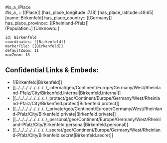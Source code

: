 ﻿---
location: [49.65,7.18] 
mapzoom: [7,12] 
mapmarker: city 
type: City
tags:
- geo/City


SpocWebEntityId: 29190
isDeleted: false
confidential: public

---
#is_a_/Place  
#is_a_ :: [[Place]] 
[has_place_longitude::7.18] 
[has_place_latitude::49.65] 
[name::Birkenfeld] 
has_place_country:: [[Germany]]  
has_place_province:: [[Rheinland-Pfalz]]  
[Population::] 
[Unknown::] 


```leaflet
id: Birkenfeld
coordinates: [[Birkenfeld]] 
markerFile: [[Birkenfeld]] 
defaultZoom: 11 
maxZoom: 18
```


## Confidential Links & Embeds: 
- [[Birkenfeld|Birkenfeld]]  
- [[../../../../../../../../_internal/geo/Continent/Europe/Germany/West/Rheinland-Pfalz/City/Birkenfeld.internal|Birkenfeld.internal]] 
- [[../../../../../../../../_protect/geo/Continent/Europe/Germany/West/Rheinland-Pfalz/City/Birkenfeld.protect|Birkenfeld.protect]] 
- [[../../../../../../../../_private/geo/Continent/Europe/Germany/West/Rheinland-Pfalz/City/Birkenfeld.private|Birkenfeld.private]] 
- [[../../../../../../../../_personal/geo/Continent/Europe/Germany/West/Rheinland-Pfalz/City/Birkenfeld.personal|Birkenfeld.personal]] 
- [[../../../../../../../../_secret/geo/Continent/Europe/Germany/West/Rheinland-Pfalz/City/Birkenfeld.secret|Birkenfeld.secret]] 
